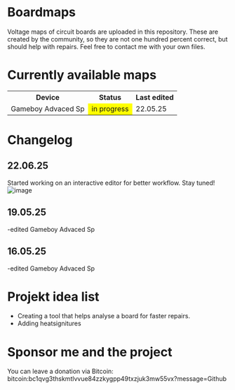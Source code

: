 # Boardmaps
Voltage maps of circuit boards are uploaded in this repository. These are created by the community, so they are not one hundred percent correct, but should help with repairs.  Feel free to contact me with your own files.

# Currently available maps
<table>
  <tr>
    <th>Device</th>
    <th>Status</th>
    <th>Last edited</th>
  </tr>
  <tr>
    <td>Gameboy Advaced Sp</td>
    <td style="background-color: yellow;">in progress</td>
    <td>22.05.25</td>
  </tr>
</table>

# Changelog
## 22.06.25
Started working on an interactive editor for better workflow. Stay tuned!
![image](https://github.com/user-attachments/assets/c4da312f-d04c-44bc-b855-87031d52fa8f)

## 19.05.25
-edited Gameboy Advaced Sp

## 16.05.25
-edited Gameboy Advaced Sp

# Projekt idea list
- Creating a tool that helps analyse a board for faster repairs.
- Adding heatsignitures

# Sponsor me and the project
You can leave a donation via Bitcoin: bitcoin:bc1qvg3thskmtlvvue84zzkygpp49txzjuk3mw55vx?message=Github

